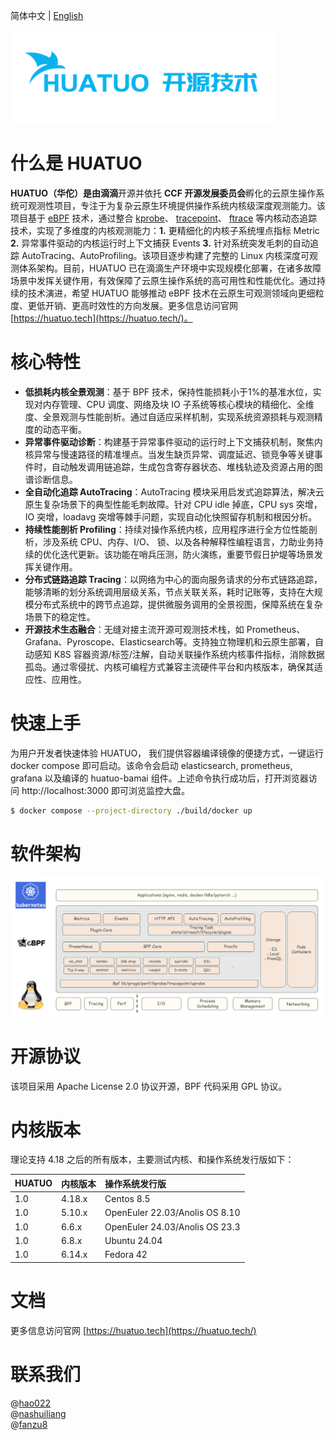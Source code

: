 简体中文 | [English](./README_EN.md)

![](./docs/huatuo-logo-v3.png)

# 什么是 HUATUO
**HUATUO（华佗）**是由**滴滴**开源并依托 **CCF 开源发展委员会**孵化的云原生操作系统可观测性项目，专注于为复杂云原生环境提供操作系统内核级深度观测能力。该项目基于 [eBPF](https://docs.kernel.org/userspace-api/ebpf/syscall.html) 技术，通过整合 [kprobe](https://www.kernel.org/doc/html/latest/trace/kprobes.html)、 [tracepoint](https://www.kernel.org/doc/html/latest/trace/tracepoints.html)、 [ftrace](https://www.kernel.org/doc/html/latest/trace/ftrace.html)  等内核动态追踪技术，实现了多维度的内核观测能力：**1.** 更精细化的内核子系统埋点指标 Metric **2.** 异常事件驱动的内核运行时上下文捕获 Events **3.** 针对系统突发毛刺的自动追踪 AutoTracing、AutoProfiling。该项目逐步构建了完整的 Linux 内核深度可观测体系架构。目前，HUATUO 已在滴滴生产环境中实现规模化部署，在诸多故障场景中发挥关键作用，有效保障了云原生操作系统的高可用性和性能优化。通过持续的技术演进，希望 HUATUO 能够推动 eBPF 技术在云原生可观测领域向更细粒度、更低开销、更高时效性的方向发展。更多信息访问官网 [https://huatuo.tech](https://huatuo.tech/)。


# 核心特性
- **低损耗内核全景观测**：基于 BPF 技术，保持性能损耗小于1%的基准水位，实现对内存管理、CPU 调度、网络及块 IO 子系统等核心模块的精细化、全维度、全景观测与性能剖析。通过自适应采样机制，实现系统资源损耗与观测精度的动态平衡。
- **异常事件驱动诊断**：构建基于异常事件驱动的运行时上下文捕获机制，聚焦内核异常与慢速路径的精准埋点。当发生缺页异常、调度延迟、锁竞争等关键事件时，自动触发调用链追踪，生成包含寄存器状态、堆栈轨迹及资源占用的图谱诊断信息。
- **全自动化追踪 AutoTracing**：AutoTracing 模块采用启发式追踪算法，解决云原生复杂场景下的典型性能毛刺故障。针对 CPU idle 掉底，CPU sys 突增，IO 突增，loadavg 突增等棘手问题，实现自动化快照留存机制和根因分析。
- **持续性能剖析 Profiling**：持续对操作系统内核，应用程序进行全方位性能剖析，涉及系统 CPU、内存、I/O、 锁、以及各种解释性编程语言，力助业务持续的优化迭代更新。该功能在哨兵压测，防火演练，重要节假日护堤等场景发挥关键作用。
- **分布式链路追踪 Tracing**：以网络为中心的面向服务请求的分布式链路追踪，能够清晰的划分系统调用层级关系，节点关联关系，耗时记账等，支持在大规模分布式系统中的跨节点追踪，提供微服务调用的全景视图，保障系统在复杂场景下的稳定性。
- **开源技术生态融合**：无缝对接主流开源可观测技术栈，如 Prometheus、Grafana、Pyroscope、Elasticsearch等。支持独立物理机和云原生部署，自动感知 K8S 容器资源/标签/注解，自动关联操作系统内核事件指标，消除数据孤岛。通过零侵扰、内核可编程方式兼容主流硬件平台和内核版本，确保其适应性、应用性。



# 快速上手
为用户开发者快速体验 HUATUO， 我们提供容器编译镜像的便捷方式，一键运行 docker compose 即可启动。该命令会启动 elasticsearch, prometheus, grafana 以及编译的 huatuo-bamai 组件。上述命令执行成功后，打开浏览器访问 http://localhost:3000 即可浏览监控大盘。

```bash
$ docker compose --project-directory ./build/docker up
```

# 软件架构
![](./docs/huatuo-arch-v2.png)

# 开源协议
该项目采用 Apache License 2.0 协议开源，BPF 代码采用 GPL 协议。

# 内核版本
理论支持 4.18 之后的所有版本，主要测试内核、和操作系统发行版如下：

|  HUATUO      |  内核版本 |  操作系统发行版     |
| :---  |    :----  |  :--- |
| 1.0      | 4.18.x      | Centos 8.5   |
| 1.0      | 5.10.x      | OpenEuler 22.03/Anolis OS 8.10  |
| 1.0      | 6.6.x       | OpenEuler 24.03/Anolis OS 23.3 |
| 1.0      | 6.8.x       | Ubuntu 24.04 |
| 1.0      | 6.14.x      | Fedora 42 |


# 文档

更多信息访问官网 [https://huatuo.tech](https://huatuo.tech/)


# 联系我们

@[hao022](https://github.com/hao022)  
@[nashuiliang](https://github.com/nashuiliang)  
@[fanzu8](https://github.com/fanzuba)  

